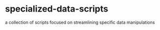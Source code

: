 # specialized-data-scripts
a collection of scripts focused on streamlining specific data manipulations
